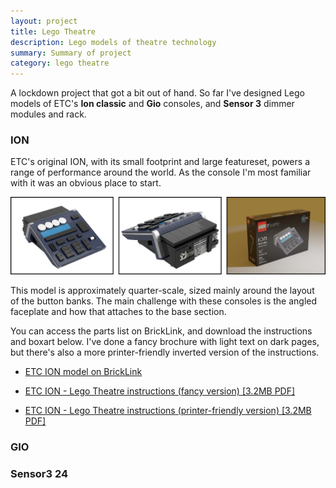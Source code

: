 ```yaml
---
layout: project
title: Lego Theatre
description: Lego models of theatre technology
summary: Summary of project
category: lego theatre
---
```


A lockdown project that got a bit out of hand. So far I've designed Lego models of ETC's <strong>Ion classic</strong> and <strong>Gio</strong> consoles, and <strong>Sensor 3</strong> dimmer modules and rack.

### ION

ETC's original ION, with its small footprint and large featureset, powers a range of performance around the world. As the console I'm most familiar with it was an obvious place to start.

![Image of the Lego ION](/resources/ion-images.jpg)

This model is approximately quarter-scale, sized mainly around the layout of the button banks. The main challenge with these consoles is the angled faceplate and how that attaches to the base section.

You can access the parts list on BrickLink, and download the instructions and boxart below. I've done a fancy brochure with light text on dark pages, but there's also a more printer-friendly inverted version of the instructions.

* <a href="https://www.bricklink.com/v3/studio/edit.page?idModel=147578" alt="ETC ION Lego model on BrickLink">ETC ION model on BrickLink</a>

* [ETC ION - Lego Theatre instructions (fancy version) [3.2MB PDF]](/resources/LegoION-darkinstructions.pdf)

* [ETC ION - Lego Theatre instructions (printer-friendly version) [3.2MB PDF]](/resources/LegoION-lightinstructions.pdf)

<h3>GIO</h3>


<h3>Sensor3 24</h3>